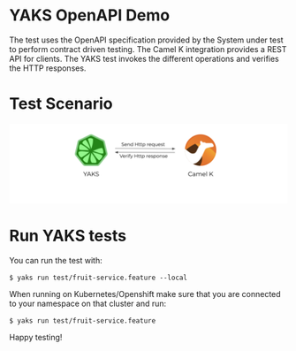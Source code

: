 # YAKS OpenAPI Demo

The test uses the OpenAPI specification provided by the System under test to perform contract driven testing.
The Camel K integration provides a REST API for clients.
The YAKS test invokes the different operations and verifies the HTTP responses.

# Test Scenario

![test-scenario](test-scenario.png)

# Run YAKS tests

You can run the test with:

```shell script
$ yaks run test/fruit-service.feature --local
```

When running on Kubernetes/Openshift make sure that you are connected to your namespace on that cluster and run:

```shell script
$ yaks run test/fruit-service.feature
```

Happy testing!
